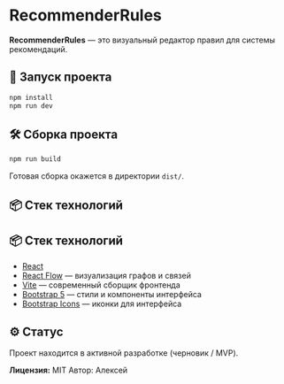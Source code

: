 # RecommenderRules

**RecommenderRules** — это визуальный редактор правил для системы рекомендаций.

## 🚀 Запуск проекта

```bash
npm install
npm run dev
````

## 🛠 Сборка проекта

```bash
npm run build
```

Готовая сборка окажется в директории `dist/`.

## 📦 Стек технологий

## 📦 Стек технологий

* [React](https://reactjs.org/)
* [React Flow](https://reactflow.dev/) — визуализация графов и связей
* [Vite](https://vitejs.dev/) — современный сборщик фронтенда
* [Bootstrap 5](https://getbootstrap.com/) — стили и компоненты интерфейса
* [Bootstrap Icons](https://icons.getbootstrap.com/) — иконки для интерфейса

## ⚙️ Статус

Проект находится в активной разработке (черновик / MVP).

**Лицензия:** MIT
Автор: Алексей
